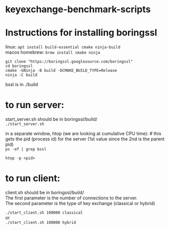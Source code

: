 # keyexchange-benchmark-scripts

**Instructions for installing boringssl**
===================================================
linux: `apt install build-essential cmake ninja-build` <br/>
macos homebrew: `brew install cmake ninja` <br/>

`git clone "https://boringssl.googlesource.com/boringssl"` <br/>
`cd boringssl` <br/>
`cmake -GNinja -B build -DCMAKE_BUILD_TYPE=Release` <br/>
`ninja -C build`

bssl is in ./build

**to run server:** <br/>
====================================================
start_server.sh should be in boringssl/build/ <br/>
`./start_server.sh`

in a separate window, htop (we are looking at cumulative CPU time):
\# this gets the pid (process id) for the server (1st value since the 2nd is the parent pid) <br/>
`ps -ef | grep bssl ` <br/>

`htop -p <pid>`

**to run client:** <br/>
====================================================
client.sh should be in boringssl/build/ <br/>
The first parameter is the number of connections to the server. <br/>
The second parameter is the type of key exchange (classical or hybrid) <br/>

`./start_client.sh 100000 classical` <br/>
or <br/>
`./start_client.sh 100000 hybrid` 




